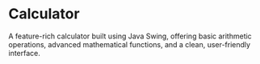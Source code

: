 # Calculator
A feature-rich calculator built using Java Swing, offering basic arithmetic operations, advanced mathematical functions, and a clean, user-friendly interface.

